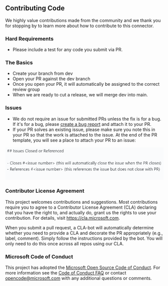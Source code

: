 ## Contributing Code
We highly value contributions made from the community and we thank you for stopping by to learn more about how to contribute to this connector.

### Hard Requirements
- Please include a test for any code you submit via PR. 

### The Basics
- Create your branch from dev
- Open your PR against the dev branch
- Once you open your PR, it will automatically be assigned to the correct review group
- When we are ready to cut a release, we will merge dev into main.

### Issues
- We do not require an issue for submitted PRs unless the fix is for a bug. If it's for a bug, please [create a bug report](https://github.com/microsoft/kafka-connect-cosmosdb/issues/new?assignees=&labels=Bug&template=bug_report.md&title=) and attach it to your PR.
- If your PR solves an existing issue, please make sure you note this in your PR so that the work is attached to the issue. At the end of the PR template, you will see a place to attach your PR to an issue:

![Attach PR to issues](doc/images/attach-pr-to-issue.PNG "Attach PR to existing issue")


### Contributor License Agreement

This project welcomes contributions and suggestions.  Most contributions require you to agree to a
Contributor License Agreement (CLA) declaring that you have the right to, and actually do, grant us
the rights to use your contribution. For details, visit <https://cla.microsoft.com>.

When you submit a pull request, a CLA-bot will automatically determine whether you need to provide
a CLA and decorate the PR appropriately (e.g., label, comment). Simply follow the instructions
provided by the bot. You will only need to do this once across all repos using our CLA.

### Microsoft Code of Conduct
This project has adopted the [Microsoft Open Source Code of Conduct](https://opensource.microsoft.com/codeofconduct/).
For more information see the [Code of Conduct FAQ](https://opensource.microsoft.com/codeofconduct/faq/) or
contact [opencode@microsoft.com](mailto:opencode@microsoft.com) with any additional questions or comments.
